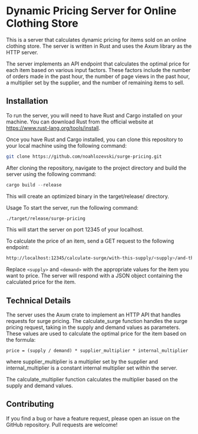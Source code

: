 # Dynamic Pricing Server for Online Clothing Store

This is a server that calculates dynamic pricing for items sold on an online clothing store. The server is written in Rust and uses the Axum library as the HTTP server.

The server implements an API endpoint that calculates the optimal price for each item based on various input factors. These factors include the number of orders made in the past hour, the number of page views in the past hour, a multiplier set by the supplier, and the number of remaining items to sell.

## Installation

To run the server, you will need to have Rust and Cargo installed on your machine. You can download Rust from the official website at <https://www.rust-lang.org/tools/install>.

Once you have Rust and Cargo installed, you can clone this repository to your local machine using the following command:

```bash
git clone https://github.com/noahlozevski/surge-pricing.git
```

After cloning the repository, navigate to the project directory and build the server using the following command:

```rust
cargo build --release
```

This will create an optimized binary in the target/release/ directory.

Usage
To start the server, run the following command:

```bash
./target/release/surge-pricing
```

This will start the server on port 12345 of your localhost.

To calculate the price of an item, send a GET request to the following endpoint:

```bash
http://localhost:12345/calculate-surge/with-this-supply/<supply>/and-this-demand/<demand>
```

Replace `<supply>` and `<demand>` with the appropriate values for the item you want to price. The server will respond with a JSON object containing the calculated price for the item.

## Technical Details

The server uses the Axum crate to implement an HTTP API that handles requests for surge pricing. The calculate_surge function handles the surge pricing request, taking in the supply and demand values as parameters. These values are used to calculate the optimal price for the item based on the formula:

```
price = (supply / demand) * supplier_multiplier * internal_multiplier
```

where supplier_multiplier is a multiplier set by the supplier and internal_multiplier is a constant internal multiplier set within the server.

The calculate_multiplier function calculates the multiplier based on the supply and demand values.

## Contributing

If you find a bug or have a feature request, please open an issue on the GitHub repository. Pull requests are welcome!
